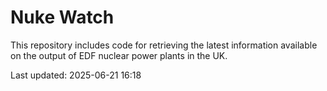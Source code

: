 # Nuke Watch

This repository includes code for retrieving the latest information available on the output of EDF nuclear power plants in the UK.

Last updated: 2025-06-21 16:18